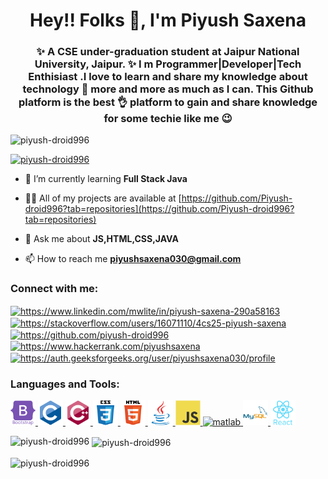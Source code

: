 <h1 align="center">Hey!! Folks 👋, I'm Piyush Saxena</h1>
<h3 align="center">✨ A CSE under-graduation student at Jaipur National University, Jaipur. ✨ I m Programmer|Developer|Tech Enthisiast .I love to learn and share my knowledge about technology 🤖 more and more as much as I can. This Github platform is the best 👌 platform to gain and share knowledge for some techie like me 😉</h3>

<p align="left"> <img src="https://komarev.com/ghpvc/?username=piyush-droid996&label=Profile%20views&color=0e75b6&style=flat" alt="piyush-droid996" /> </p>

<p align="left"> <a href="https://github.com/ryo-ma/github-profile-trophy"><img src="https://github-profile-trophy.vercel.app/?username=piyush-droid996" alt="piyush-droid996" /></a> </p>

- 🌱 I’m currently learning **Full Stack Java**

- 👨‍💻 All of my projects are available at [https://github.com/Piyush-droid996?tab=repositories](https://github.com/Piyush-droid996?tab=repositories)

- 💬 Ask me about **JS,HTML,CSS,JAVA**

- 📫 How to reach me **piyushsaxena030@gmail.com**

<h3 align="left">Connect with me:</h3>
<p align="left">
<a href="https://linkedin.com/in/https://www.linkedin.com/mwlite/in/piyush-saxena-290a58163" target="blank"><img align="center" src="https://raw.githubusercontent.com/rahuldkjain/github-profile-readme-generator/master/src/images/icons/Social/linked-in-alt.svg" alt="https://www.linkedin.com/mwlite/in/piyush-saxena-290a58163" height="30" width="40" /></a>
<a href="https://stackoverflow.com/users/https://stackoverflow.com/users/16071110/4cs25-piyush-saxena" target="blank"><img align="center" src="https://raw.githubusercontent.com/rahuldkjain/github-profile-readme-generator/master/src/images/icons/Social/stack-overflow.svg" alt="https://stackoverflow.com/users/16071110/4cs25-piyush-saxena" height="30" width="40" /></a>
<a href="https://instagram.com/https://github.com/piyush-droid996" target="blank"><img align="center" src="https://raw.githubusercontent.com/rahuldkjain/github-profile-readme-generator/master/src/images/icons/Social/instagram.svg" alt="https://github.com/piyush-droid996" height="30" width="40" /></a>
<a href="https://www.hackerrank.com/https://www.hackerrank.com/piyushsaxena" target="blank"><img align="center" src="https://raw.githubusercontent.com/rahuldkjain/github-profile-readme-generator/master/src/images/icons/Social/hackerrank.svg" alt="https://www.hackerrank.com/piyushsaxena" height="30" width="40" /></a>
<a href="https://auth.geeksforgeeks.org/user/https://auth.geeksforgeeks.org/user/piyushsaxena030/profile" target="blank"><img align="center" src="https://raw.githubusercontent.com/rahuldkjain/github-profile-readme-generator/master/src/images/icons/Social/geeks-for-geeks.svg" alt="https://auth.geeksforgeeks.org/user/piyushsaxena030/profile" height="30" width="40" /></a>
</p>

<h3 align="left">Languages and Tools:</h3>
<p align="left"> <a href="https://getbootstrap.com" target="_blank" rel="noreferrer"> <img src="https://raw.githubusercontent.com/devicons/devicon/master/icons/bootstrap/bootstrap-plain-wordmark.svg" alt="bootstrap" width="40" height="40"/> </a> <a href="https://www.cprogramming.com/" target="_blank" rel="noreferrer"> <img src="https://raw.githubusercontent.com/devicons/devicon/master/icons/c/c-original.svg" alt="c" width="40" height="40"/> </a> <a href="https://www.w3schools.com/cpp/" target="_blank" rel="noreferrer"> <img src="https://raw.githubusercontent.com/devicons/devicon/master/icons/cplusplus/cplusplus-original.svg" alt="cplusplus" width="40" height="40"/> </a> <a href="https://www.w3schools.com/css/" target="_blank" rel="noreferrer"> <img src="https://raw.githubusercontent.com/devicons/devicon/master/icons/css3/css3-original-wordmark.svg" alt="css3" width="40" height="40"/> </a> <a href="https://www.w3.org/html/" target="_blank" rel="noreferrer"> <img src="https://raw.githubusercontent.com/devicons/devicon/master/icons/html5/html5-original-wordmark.svg" alt="html5" width="40" height="40"/> </a> <a href="https://www.java.com" target="_blank" rel="noreferrer"> <img src="https://raw.githubusercontent.com/devicons/devicon/master/icons/java/java-original.svg" alt="java" width="40" height="40"/> </a> <a href="https://developer.mozilla.org/en-US/docs/Web/JavaScript" target="_blank" rel="noreferrer"> <img src="https://raw.githubusercontent.com/devicons/devicon/master/icons/javascript/javascript-original.svg" alt="javascript" width="40" height="40"/> </a> <a href="https://www.mathworks.com/" target="_blank" rel="noreferrer"> <img src="https://upload.wikimedia.org/wikipedia/commons/2/21/Matlab_Logo.png" alt="matlab" width="40" height="40"/> </a> <a href="https://www.mysql.com/" target="_blank" rel="noreferrer"> <img src="https://raw.githubusercontent.com/devicons/devicon/master/icons/mysql/mysql-original-wordmark.svg" alt="mysql" width="40" height="40"/> </a> <a href="https://reactjs.org/" target="_blank" rel="noreferrer"> <img src="https://raw.githubusercontent.com/devicons/devicon/master/icons/react/react-original-wordmark.svg" alt="react" width="40" height="40"/> </a> </p>

<p><img align="left" src="https://github-readme-stats.vercel.app/api/top-langs?username=piyush-droid996&show_icons=true&locale=en&layout=compact" alt="piyush-droid996" /></p>

<p>&nbsp;<img align="center" src="https://github-readme-stats.vercel.app/api?username=piyush-droid996&show_icons=true&locale=en" alt="piyush-droid996" /></p>

<p><img align="center" src="https://github-readme-streak-stats.herokuapp.com/?user=piyush-droid996&" alt="piyush-droid996" /></p>
